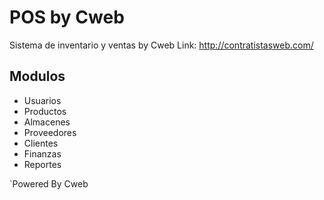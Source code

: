 # POS by Cweb
Sistema de inventario y ventas by Cweb
Link: http://contratistasweb.com/

## Modulos

- Usuarios
- Productos
- Almacenes
- Proveedores
- Clientes
- Finanzas
- Reportes

`Powered By Cweb
